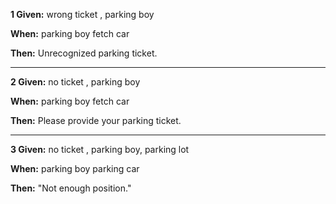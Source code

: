 
**1 Given:**  wrong ticket , parking boy

**When:** parking boy fetch  car

**Then:** Unrecognized parking ticket.

---
**2 Given:**  no ticket , parking boy

**When:** parking boy fetch  car

**Then:** Please provide your parking ticket.

---
**3 Given:**  no ticket , parking boy, parking lot

**When:** parking boy parking  car

**Then:**  "Not enough position."